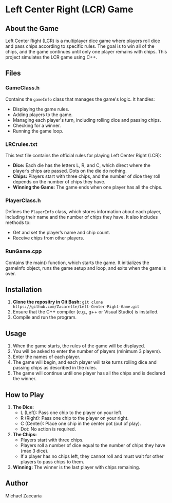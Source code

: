 # Left Center Right (LCR) Game
## About the Game
Left Center Right (LCR) is a multiplayer dice game where players roll dice and pass chips according to specific rules. The goal is to win all of the chips, and the game continues until only one player remains with chips. This project simulates the LCR game using C++.
## Files
### GameClass.h
Contains the `gameInfo` class that manages the game's logic. It handles:  
- Displaying the game rules.  
- Adding players to the game.  
- Managing each player's turn, including rolling dice and passing chips.  
- Checking for a winner.  
- Running the game loop.
### LRCrules.txt
This text file contains the official rules for playing Left Center Right (LCR):  
- **Dice:** Each die has the letters L, R, and C, which direct where the player’s chips are passed. Dots on the die do nothing.  
- **Chips:** Players start with three chips, and the number of dice they roll depends on the number of chips they have.  
- **Winning the Game:** The game ends when one player has all the chips.
### PlayerClass.h
Defines the `PlayerInfo` class, which stores information about each player, including their name and the number of chips they have. It also includes methods to:  
- Get and set the player’s name and chip count.  
- Receive chips from other players.
### RunGame.cpp
Contains the main() function, which starts the game. It initializes the gameInfo object, runs the game setup and loop, and exits when the game is over.
## Installation
1. **Clone the repositry in Git Bash:**
   `git clone https://github.com/Zacarette/Left-Center-Right-Game.git`
2. Ensure that the C++ compiler (e.g., g++ or Visual Studio) is installed.
3. Compile and run the program.
## Usage
1. When the game starts, the rules of the game will be displayed.
2. You will be asked to enter the number of players (minimum 3 players).
3. Enter the names of each player.
4. The game will begin, and each player will take turns rolling dice and passing chips as described in the rules.
5. The game will continue until one player has all the chips and is declared the winner.
## How to Play
1. **The Dice:**
   - L (Left): Pass one chip to the player on your left.
   - R (Right): Pass one chip to the player on your right.
   - C (Center): Place one chip in the center pot (out of play).
   - Dot: No action is required.
2. **The Chips:**
   - Players start with three chips.
   - Players roll a number of dice equal to the number of chips they have (max 3 dice).
   - If a player has no chips left, they cannot roll and must wait for other players to pass chips to them.
3. **Winning:** The winner is the last player with chips remaining.
## Author
Michael Zaccaria
